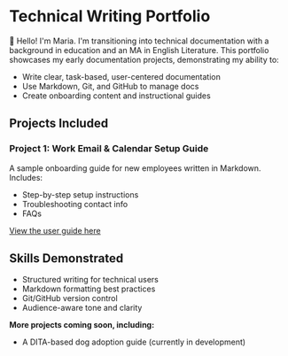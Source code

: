 # Technical Writing Portfolio

👋 Hello! I'm Maria. I'm transitioning into technical documentation with a background in education and an MA in English Literature. This portfolio showcases my early documentation projects, demonstrating my ability to:

- Write clear, task-based, user-centered documentation
- Use Markdown, Git, and GitHub to manage docs
- Create onboarding content and instructional guides

## Projects Included

### Project 1: Work Email & Calendar Setup Guide
A sample onboarding guide for new employees written in Markdown. Includes:
- Step-by-step setup instructions
- Troubleshooting contact info
- FAQs

[View the user guide here](Sample%20User%20Guide/UserGuide)  

## Skills Demonstrated

- Structured writing for technical users
- Markdown formatting best practices
- Git/GitHub version control
- Audience-aware tone and clarity

__More projects coming soon, including:__
- A DITA-based dog adoption guide (currently in development)
